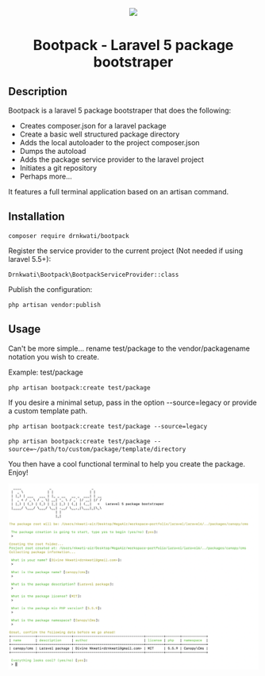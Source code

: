<p align="center">
    <img src="http://i.imgur.com/viDkXrW.png">
    <h1 align="center">Bootpack - Laravel 5 package bootstraper</h1>
</p>

## Description

Bootpack is a laravel 5 package bootstraper that does the following:

-   Creates composer.json for a laravel package
-   Create a basic well structured package directory
-   Adds the local autoloader to the project composer.json
-   Dumps the autoload
-   Adds the package service provider to the laravel project
-   Initiates a git repository
-   Perhaps more...

It features a full terminal application based on an artisan command.

## Installation

```
composer require drnkwati/bootpack
```

Register the service provider to the current project (Not needed if using laravel 5.5+):

```
Drnkwati\Bootpack\BootpackServiceProvider::class
```

Publish the configuration:

```
php artisan vendor:publish
```

## Usage

Can't be more simple... rename test/package to the vendor/packagename notation you wish to create.

Example: test/package

```
php artisan bootpack:create test/package
```
If you desire a minimal setup, pass in the option --source=legacy or provide a custom template path.

```
php artisan bootpack:create test/package --source=legacy
```
```
php artisan bootpack:create test/package --source=~/path/to/custom/package/template/directory
```

You then have a cool functional terminal to help you create the package. Enjoy!

![First](public/img/Screen-Shot.png?raw=true "Bootpack Screen Shot")
